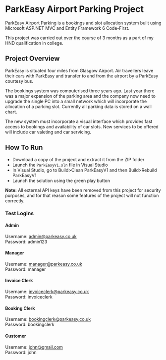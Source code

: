 # ParkEasy Airport Parking Project
ParkEasy Airport Parking is a bookings and slot allocation system built using Microsoft ASP.NET MVC and Entity Framework 6 Code-First.

This project was carried out over the course of 3 months as a part of my HND qualification in college.

## Project Overview
ParkEasy is situated four miles from Glasgow Airport. Air travellers leave their cars with ParkEasy and transfer to and from the airport by a ParkEasy courtesy bus.

The bookings system was computerised three years ago. Last year there was a major expansion of the parking area and the company now need to upgrade the single PC into a small network which will incorporate the allocation of a parking slot. Currently all parking data is stored on a wall chart.

The new system must incorporate a visual interface which provides fast access to bookings and availability of car slots. New services to be offered will include car valeting and car servicing.

## How To Run

- Download a copy of the project and extract it from the ZIP folder
- Launch the `ParkEasyV1.sln` file in Visual Studio
- In Visual Studio, go to Build>Clean ParkEasyV1 and then Build>Rebuild ParkEasyV1
- Launch the solution using the green play button

**Note:** All external API keys have been removed from this project for security purposes, and for that reason some features of the project will not function correctly. 

### Test Logins

#### Admin

Username: admin@parkeasy.co.uk <br>
Password: admin123

#### Manager

Username: manager@parkeasy.co.uk <br>
Password: manager

#### Invoice Clerk

Username: invoiceclerk@parkeasy.co.uk <br>
Password: invoiceclerk

#### Booking Clerk

Username: bookingclerk@parkeasy.co.uk <br>
Password: bookingclerk

#### Customer

Username: john@gmail.com <br>
Password: john
